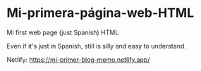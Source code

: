 # Mi-primera-página-web-HTML
Mi first web page (just Spanish) HTML

Even if it's just in Spanish, still is silly and easy to understand.

Netlify: [https://mi-primer-blog-memo.netlify.app/
](https://mi-primera-pagina-web-memo.netlify.app/)
